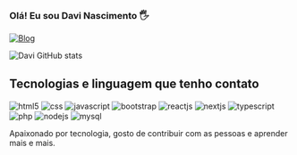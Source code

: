 ### Olá! Eu sou Davi Nascimento 🖐️

[![Blog](https://img.shields.io/badge/LinkedIn-0077B5?style=for-the-badge&logo=linkedin&logoColor=white)](https://www.linkedin.com/in/davinasciment/)

![Davi GitHub stats](https://github-readme-stats.vercel.app/api?username=DaviNasciment&show_icons=true&theme=radical)

## Tecnologias e linguagem que tenho contato

<div style="display: inline-block;">
   <img align="center" src="https://img.shields.io/badge/HTML5-E34F26?style=for-the-badge&logo=html5&logoColor=white" alt="html5">
  <img align="center" src="https://img.shields.io/badge/CSS3-1572B6?style=for-the-badge&logo=css3&logoColor=white" alt="css">
  <img align="center" src="https://img.shields.io/badge/JavaScript-F7DF1E?style=for-the-badge&logo=javascript&logoColor=black" alt="javascript">
  <img align="center" src="https://img.shields.io/badge/Bootstrap-563D7C?style=for-the-badge&logo=bootstrap&logoColor=white" alt="bootstrap">
  <img align="center" src="https://img.shields.io/badge/react-%2320232a.svg?style=for-the-badge&logo=react&logoColor=%2361DAFB" alt="reactjs">
  <img align="center" src="https://img.shields.io/badge/Next-black?style=for-the-badge&logo=next.js&logoColor=white" alt="nextjs">
  <img align="center" src="https://img.shields.io/badge/typescript-%23007ACC.svg?style=for-the-badge&logo=typescript&logoColor=white" alt="typescript">
  <img align="center" src="https://img.shields.io/badge/PHP-777BB4?style=for-the-badge&logo=php&logoColor=white" alt="php">
  <img align="center" src="https://img.shields.io/badge/Node.js-43853D?style=for-the-badge&logo=node.js&logoColor=white" alt="nodejs">
  <img align="center" src="https://img.shields.io/badge/MySQL-00000F?style=for-the-badge&logo=mysql&logoColor=white" alt="mysql">
</div><br/>

Apaixonado por tecnologia, gosto de contribuir com as pessoas e aprender mais e mais.
